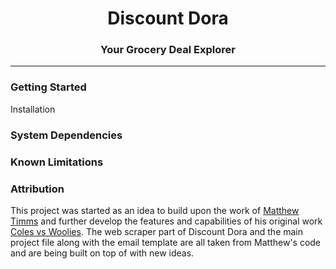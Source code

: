 <h1 dir="auto" align="center">Discount Dora</h1>
<h3 dir="auto" align="center">Your Grocery Deal Explorer</h>

***

### Getting Started
Installation

### System Dependencies

### Known Limitations

### Attribution
This project was started as an idea to build upon the work of [Matthew Timms](https://github.com/MattTimms) and further develop the features and capabilities of his original work [Coles vs Woolies](https://github.com/MattTimms/coles_vs_woolies). The web scraper part of Discount Dora and the main project file along with the email template are all taken from Matthew's code and are being built on top of with new ideas.
